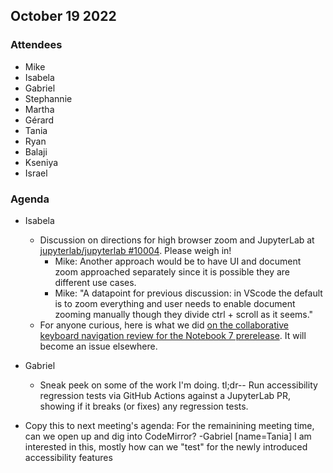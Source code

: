 ## October 19 2022

### Attendees

- Mike
- Isabela
- Gabriel
- Stephannie
- Martha
- Gérard
- Tania
- Ryan
- Balaji
- Kseniya
- Israel

### Agenda

- Isabela 
    - Discussion on directions for high browser zoom and JupyterLab at [jupyterlab/jupyterlab #10004](https://github.com/jupyterlab/jupyterlab/issues/10004#issuecomment-1276957564). Please weigh in! 
        - Mike: Another approach would be to have UI and document zoom approached separately since it is possible they are different use cases.
        - Mike: "A datapoint for previous discussion: in VScode the default is to zoom everything and user needs to enable document zooming manually though they divide ctrl + scroll as it seems."
    - For anyone curious, here is what we did [on the collaborative keyboard navigation review for the Notebook 7 prerelease](https://github.com/isabela-pf/a11y-events/pull/10). It will become an issue elsewhere.

- Gabriel
    - Sneak peek on some of the work I'm doing. tl;dr-- Run accessibility regression tests via GitHub Actions against a JupyterLab PR, showing if it breaks (or fixes) any regression tests.

- Copy this to next meeting's agenda: For the remainining meeting time, can we open up and dig into CodeMirror? -Gabriel
[name=Tania] I am interested in this, mostly how can we "test" for the newly introduced accessibility features 
